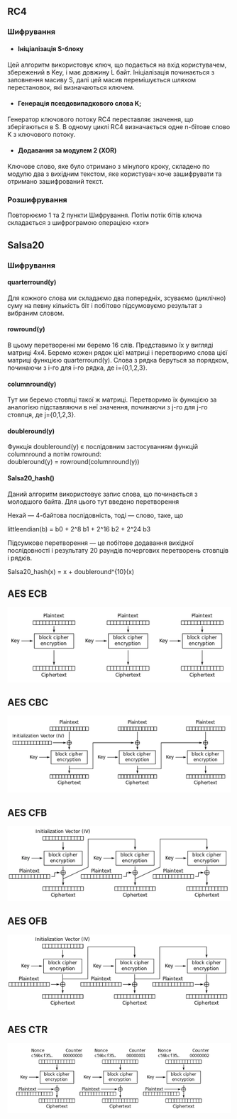## RC4

### Шифрування

* #### Ініціалізація S-блоку

Цей алгоритм використовує ключ, що подається на вхід користувачем, збережений в Key, і має довжину L байт. 
Ініціалізація починається з заповнення масиву S, далі цей масив перемішується шляхом перестановок, які визначаються 
ключем.

* #### Генерація псевдовипадкового слова K;

Генератор ключового потоку RC4 переставляє значення, що зберігаються в S. В одному циклі RC4 визначається одне n-бітове
слово K з ключового потоку.

* #### Додавання за модулем 2 (XOR)

Ключове слово, яке було отримано з мінулого кроку, складено по модулю два з вихідним текстом, яке користувач хоче 
зашифрувати та отримано зашифрований текст.

### Розшифрування

Повторюємо 1 та 2 пункти Шифрування. Потім потік бітів ключа складається з шифрограмою операцією «xor»

## Salsa20

### Шифрування

#### quarterround(y)

Для кожного слова ми складаємо два попередніх, зсуваємо (циклічно) суму на певну кількість біт і побітово підсумовуємо 
результат з вибраним словом. 

#### rowround(y)

В цьому перетворенні ми беремо 16 слів. Представимо їх у вигляді матриці 4х4. Беремо кожен рядок цієї матриці і 
перетворимо слова цієї матриці функцією quarterround(y). Слова з рядка беруться за порядком, починаючи з i-го для i-го 
рядка, де i={0,1,2,3}.

#### columnround(y)

Тут ми беремо стовпці такої ж матриці. Перетворимо їх функцією за аналогією підставляючи в неї значення, починаючи з 
j-го для j-го стовпця, де j={0,1,2,3}.

#### doubleround(y)

Функція doubleround(y) є послідовним застосуванням функцій columnround а потім rowround: <br>
doubleround(y) = rowround(columnround(y))

#### Salsa20_hash()

Даний алгоритм використовує запис слова, що починається з молодшого байта. Для цього тут введено перетворення

Нехай — 4-байтова послідовність, тоді — слово, таке, що

littleendian(b) = b0 + 2^8 b1 + 2^16 b2 + 2^24 b3

Підсумкове перетворення — це побітове додавання вихідної послідовності і результату 20 раундів почергових перетворень 
стовпців і рядків.

Salsa20_hash(x) = x + doubleround^{10}(x)

## AES ECB

![Screenshot](imgs_for_readme/aes_ecb.png)

## AES CBC

![Screenshot](imgs_for_readme/aes_cbc.png)

## AES CFB 

![Screenshot](imgs_for_readme/aes_cfb.png)

## AES OFB

![Screenshot](imgs_for_readme/aes_ofb.png)

## AES CTR

![Screenshot](imgs_for_readme/aes_ctr.png)






